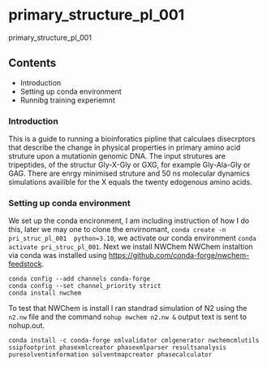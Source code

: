 # primary_structure_pl_001
primary_structure_pl_001
## Contents
* Introduction
* Setting up conda environment
* Runnibg training experiemnt

### Introduction
This is a guide to running a bioinforatics pipline that calculaes disecrptors that describe the change in physical properties in primary amino acid struture upon a mutationin genomic DNA. The input strutures are tripeptides, of the structur Gly-X-Gly or GXG, for example Gly-Ala-Gly or GAG. There are enrgy minimised struture and 50 ns molecular dynamics simulations availible for the X equals the twenty edogenous amino acids. 

### Setting up conda environment
We set up the conda encironment, I am including instruction of how I do this, later we may one to clone the envirnomant, ```conda create -n pri_struc_pl_001  python=3.10```, we activate our conda environment ```conda activate pri_struc_pl_001```. Next we install NWChem
NWChem instaltion via conda was installed using https://github.com/conda-forge/nwchem-feedstock.

```
conda config --add channels conda-forge
conda config --set channel_priority strict
conda install nwchem
```
To test that NWChem is install I ran standrad simulation of N2 using the ```n2.nw``` file and the command ```nohup nwchem n2.nw &``` output text is sent to nohup.out.

```conda install -c conda-forge xmlvalidator cmlgenerator nwchemcmlutils ssipfootprint phasexmlcreator phasexmlparser resultsanalysis puresolventinformation solventmapcreator phasecalculator```

